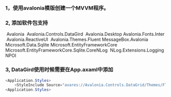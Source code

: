 ### 1，使用avalonia模版创建一个MVVM程序。
### 2, 添加软件包支持
​    Avalonia
​    Avalonia.Controls.DataGird
​    Avalonia.Desktop
​    Avalonia.Fonts.Inter
​    Avalonia.ReactiveUI
​    Avalonia.Themes.Fluent
​    MessageBox.Avalonia
​    Microsoft.Data.Sqlite
​    Microsoft.EntityFrameworkCore
​    Microsoft.EntityFrameworkCore.Sqlite.Core
​    NLog
​    NLog.Extensions.Logging
​    NPOI

### 3, DataGird使用时候需要在App.axaml中添加

```c#
<Application.Styles>
    <StyleInclude Source="avares://Avalonia.Controls.DataGrid/Themes/Fluent.xaml" />
<Application.Styles>
```